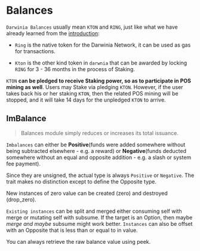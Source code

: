 # Balances

`Darwinia Balances` usually mean `KTON` and `RING`, just like what we have already learned from the [introduction](../index.md): 

+ `Ring` is the native token for the Darwinia Network, it can be used as gas for transactions.

+ `Kton` is the other kind token in `darwnia` that can be awarded by locking `RING` for 3 - 36 months in the process of Staking.

`KTON` **can be pledged to receive Staking power, so as to participate in POS mining as well**. Users may Stake via pledging `KTON`. However, if the user takes back his or her staking `KTON`, then the related POS mining will be stopped, and it will take 14 days for the unpledged `KTON` to arrive.

## ImBalance

> Balances module simply reduces or increases its total issuance.

`Imbalances` can either be **Positive**(funds were added somewhere without being subtracted elsewhere - e.g. a reward) or **Negative**(funds deducted somewhere without an equal and opposite addition - e.g. a slash or system fee payment).

Since they are unsigned, the actual type is always `Positive` or `Negative`. The trait makes no distinction except to define the Opposite type.

New instances of zero value can be created (zero) and destroyed (drop_zero).

`Existing instances` can be split and merged either consuming self with merge or mutating self with subsume. If the target is an Option, then maybe *merge and maybe* subsume might work better. `Instances` can also be offset with an Opposite that is less than or equal to in value.

You can always retrieve the raw balance value using peek.
